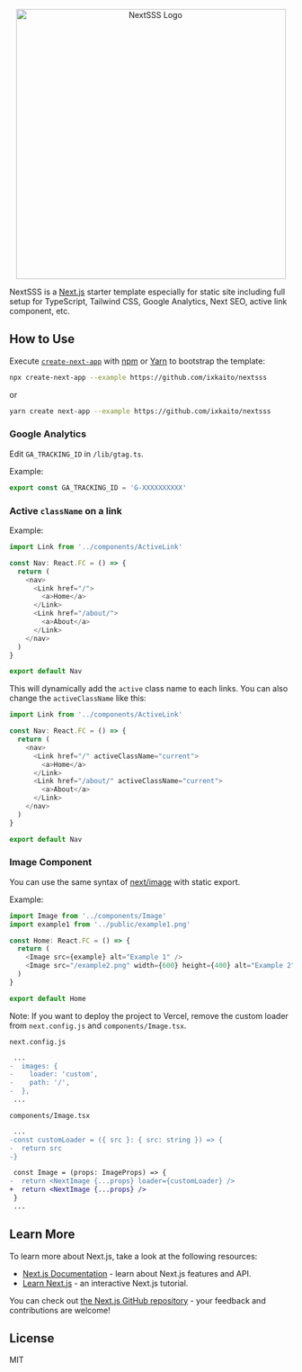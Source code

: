 <div align="center">
  <p><img width="480" alt="NextSSS Logo" src="https://user-images.githubusercontent.com/5457539/151701836-af4099eb-83bf-48a0-bc3a-5539835d50fd.png"></p>
</div>

NextSSS is a [Next.js](https://nextjs.org/) starter template especially for static site including full setup for TypeScript, Tailwind CSS, Google Analytics, Next SEO, active link component, etc.

## How to Use

Execute [`create-next-app`](https://github.com/vercel/next.js/tree/canary/packages/create-next-app) with [npm](https://docs.npmjs.com/cli/init) or [Yarn](https://yarnpkg.com/lang/en/docs/cli/create/) to bootstrap the template:

```bash
npx create-next-app --example https://github.com/ixkaito/nextsss
```
or
```bash
yarn create next-app --example https://github.com/ixkaito/nextsss
```

### Google Analytics

Edit `GA_TRACKING_ID` in `/lib/gtag.ts`.

Example:

```ts
export const GA_TRACKING_ID = 'G-XXXXXXXXXX'
```

### Active `className` on a link

Example:

```ts
import Link from '../components/ActiveLink'

const Nav: React.FC = () => {
  return (
    <nav>
      <Link href="/">
        <a>Home</a>
      </Link>
      <Link href="/about/">
        <a>About</a>
      </Link>
    </nav>
  )
}

export default Nav
```

This will dynamically add the `active` class name to each links. You can also change the `activeClassName` like this:

```ts
import Link from '../components/ActiveLink'

const Nav: React.FC = () => {
  return (
    <nav>
      <Link href="/" activeClassName="current">
        <a>Home</a>
      </Link>
      <Link href="/about/" activeClassName="current">
        <a>About</a>
      </Link>
    </nav>
  )
}

export default Nav
```

### Image Component

You can use the same syntax of [next/image](https://nextjs.org/docs/api-reference/next/image) with static export.

Example:

```ts
import Image from '../components/Image'
import example1 from '../public/example1.png'

const Home: React.FC = () => {
  return (
    <Image src={example} alt="Example 1" />
    <Image src="/example2.png" width={600} height={400} alt="Example 2" />
  )
}

export default Home
```

Note: If you want to deploy the project to Vercel, remove the custom loader from `next.config.js` and `components/Image.tsx`.

`next.config.js`

```diff
 ...
-  images: {
-    loader: 'custom',
-    path: '/',
-  },
 ...
```

`components/Image.tsx`

```diff
 ...
-const customLoader = ({ src }: { src: string }) => {
-  return src
-}

 const Image = (props: ImageProps) => {
-  return <NextImage {...props} loader={customLoader} />
+  return <NextImage {...props} />
 }
 ...
```

## Learn More

To learn more about Next.js, take a look at the following resources:

- [Next.js Documentation](https://nextjs.org/docs) - learn about Next.js features and API.
- [Learn Next.js](https://nextjs.org/learn) - an interactive Next.js tutorial.

You can check out [the Next.js GitHub repository](https://github.com/vercel/next.js/) - your feedback and contributions are welcome!

## License

MIT
